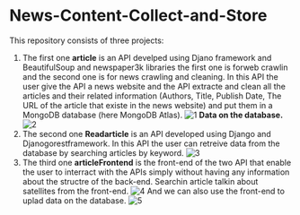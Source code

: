 # News-Content-Collect-and-Store
This repository consists of three projects:
1. The first one **article** is an API develped using Djano framework and BeautifulSoup and newspaper3k libraries the first one is forweb crawlin and the second one is for news crawling and cleaning. In this API the user give the API a news website and the API extracte and clean all the articles and their related information (Authors, Title, Publish Date, The URL of the article that existe in the news website) and put them in a MongoDB database (here MongoDB Atlas).
![1](https://user-images.githubusercontent.com/61889763/100276457-dd88df00-2f61-11eb-9151-2d3fd12f4f6f.PNG)
**Data on the database.**\
![2](https://user-images.githubusercontent.com/61889763/100277726-ee3a5480-2f63-11eb-9923-5fa68876cda1.PNG)
2. The second one **Readarticle** is an API developed using Django and Djanogorestframework. In this API the user can retreive data from the database by searching articles by keyword.
![3](https://user-images.githubusercontent.com/61889763/100280023-cf3dc180-2f67-11eb-9ca9-5efa5442fb34.PNG)
3. The third one **articleFrontend** is the front-end of the two API that enable the user to interract with the APIs simply without having any information about the structre of the back-end.
Searchin article talkin about satellites from the front-end.
![4](https://user-images.githubusercontent.com/61889763/100281818-df0ad500-2f6a-11eb-86f2-3bdc6aef4535.PNG)
And we can also use the front-end to uplad data on the database.
![5](https://user-images.githubusercontent.com/61889763/100283003-efbc4a80-2f6c-11eb-98a1-a23a8a02340e.PNG)
